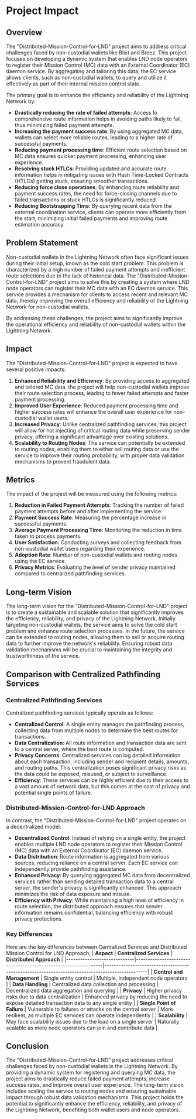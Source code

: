 # Project Impact

## Overview
The "Distributed-Mission-Control-for-LND" project aims to address critical
challenges faced by non-custodial wallets like Blixt and Breez. This project
focuses on developing a dynamic system that enables LND node operators to
register their Mission Control (MC) data with an External Coordinator (EC)
daemon service. By aggregating and tailoring this data, the EC service allows
clients, such as non-custodial wallets, to query and utilize it effectively as
part of their internal mission control state.

The primary goal is to enhance the efficiency and reliability of
the Lightning Network by:

- **Drastically reducing the rate of failed attempts**: Access to comprehensive
route information helps in avoiding paths likely to fail, thus minimizing failed
payment attempts.
- **Increasing the payment success rate**: By using aggregated MC data, wallets
can select more reliable routes, leading to a higher rate of successful payments.
- **Reducing payment processing time**: Efficient route selection based on MC
data ensures quicker payment processing, enhancing user experience.
- **Resolving stuck HTLCs**: Providing updated and accurate route information
helps in mitigating issues with Hash Time-Locked Contracts (HTLCs) getting
stuck, ensuring smoother transactions.
- **Reducing force close operations**: By enhancing route reliability and
payment success rates, the need for force-closing channels due to failed
transactions or stuck HTLCs is significantly reduced.
- **Reducing Bootstrapping Time**: By querying recent data from the external
coordination service, clients can operate more efficiently from the start,
minimizing initial failed payments and improving route estimation accuracy.

## Problem Statement
Non-custodial wallets in the Lightning Network often face significant issues
during their initial setup, known as the cold start problem. This problem is
characterized by a high number of failed payment attempts and inefficient route
selections due to the lack of historical data. The
"Distributed-Mission-Control-for-LND" project aims to solve this by creating
a system where LND node operators can register their MC data with an EC daemon
service. This service provides a mechanism for clients to access recent and
relevant MC data, thereby improving the overall efficiency and reliability of
the Lightning Network for non-custodial wallets.

By addressing these challenges, the project aims to significantly improve the
operational efficiency and reliability of non-custodial wallets within
the Lightning Network.

## Impact
The "Distributed-Mission-Control-for-LND" project is expected to have several
positive impacts:

1. **Enhanced Reliability and Efficiency**: By providing access to aggregated
and tailored MC data, the project will help non-custodial wallets improve their
route selection process, leading to fewer failed attempts and faster payment
processing.
2. **Improved User Experience**: Reduced payment processing time and higher
success rates will enhance the overall user experience for non-custodial wallet
users.
3. **Increased Privacy**: Unlike centralized pathfinding services, this project
will allow for hot injecting of critical routing data while preserving sender
privacy, offering a significant advantage over existing solutions.
4. **Scalability to Routing Nodes**: The service can potentially be extended to
routing nodes, enabling them to either sell routing data or use the service to
improve their routing probability, with proper data validation mechanisms to
prevent fraudulent data.

## Metrics
The impact of the project will be measured using the following metrics:

1. **Reduction in Failed Payment Attempts**: Tracking the number of failed
payment attempts before and after implementing the service.
2. **Payment Success Rate**: Measuring the percentage increase in successful
payments.
3. **Average Payment Processing Time**: Monitoring the reduction in time taken
to process payments.
4. **User Satisfaction**: Conducting surveys and collecting feedback from
non-custodial wallet users regarding their experience.
5. **Adoption Rate**: Number of non-custodial wallets and routing nodes using
the EC service.
6. **Privacy Metrics**: Evaluating the level of sender privacy maintained
compared to centralized pathfinding services.

## Long-term Vision
The long-term vision for the "Distributed-Mission-Control-for-LND" project is
to create a sustainable and scalable solution that significantly improves the
efficiency, reliability, and privacy of the Lightning Network. Initially
targeting non-custodial wallets, the service aims to solve the cold start
problem and enhance route selection processes. In the future, the service can be
extended to routing nodes, allowing them to sell or acquire routing data to
further improve the network's reliability. Ensuring robust data validation
mechanisms will be crucial to maintaining the integrity and trustworthiness of
the service.

## Comparison with Centralized Pathfinding Services

### Centralized Pathfinding Services
Centralized pathfinding services typically operate as follows:

- **Centralized Control**: A single entity manages the pathfinding process,
collecting data from multiple nodes to determine the best routes for
transactions.
- **Data Centralization**: All route information and transaction data are sent
to a central server, where the best route is computed.
- **Privacy Concerns**: Centralized services can log detailed information about
each transaction, including sender and recipient details, amounts, and routing
paths. This centralization poses significant privacy risks as the data could be
exposed, misused, or subject to surveillance.
- **Efficiency**: These services can be highly efficient due to their access to
a vast amount of network data, but this comes at the cost of privacy and
potential single points of failure.

### Distributed-Mission-Control-for-LND Approach
In contrast, the "Distributed-Mission-Control-for-LND" project operates on
a decentralized model:

- **Decentralized Control**: Instead of relying on a single entity, the project
enables multiple LND node operators to register their Mission Control (MC) data
with an External Coordinator (EC) daemon service.
- **Data Distribution**: Route information is aggregated from various sources,
reducing reliance on a central server. Each EC service can independently provide
pathfinding assistance.
- **Enhanced Privacy**: By querying aggregated MC data from decentralized
services rather than sending detailed transaction data to a central server,
the sender's privacy is significantly enhanced. This approach minimizes the risk
of data exposure and misuse.
- **Efficiency with Privacy**: While maintaining a high level of efficiency in
route selection, the distributed approach ensures that sender information
remains confidential, balancing efficiency with robust privacy protections.

### Key Differences
Here are the key differences between Centralized Services and Distributed Mission Control for LND Approach;
| **Aspect**                  | **Centralized Services**                                       | **Distributed Approach**                                                                       |
|-----------------------------|----------------------------------------------------------------|------------------------------------------------------------------------------------------------|
| **Control and Management**  | Single entity control                                          | Multiple, independent node operators                                                           |
| **Data Handling**           | Centralized data collection and processing                     | Decentralized data aggregation and querying                                                    |
| **Privacy**                 | Higher privacy risks due to data centralization                | Enhanced privacy by reducing the need to expose detailed transaction data to any single entity |
| **Single Point of Failure** | Vulnerable to failures or attacks on the central server        | More resilient, as multiple EC services can operate independently                              |
| **Scalability**             | May face scalability issues due to the load on a single server | Naturally scalable as more node operators can join and contribute data                         |

## Conclusion
The "Distributed-Mission-Control-for-LND" project addresses critical challenges
faced by non-custodial wallets in the Lightning Network. By providing a dynamic
system for registering and querying MC data, the project aims to drastically
reduce failed payment attempts, increase success rates, and improve overall user
experience. The long-term vision includes scaling the service to routing nodes
and ensuring sustainable impact through robust data validation mechanisms. This
project holds the potential to significantly enhance the efficiency,
reliability, and privacy of the Lightning Network, benefiting both wallet users
and node operators.